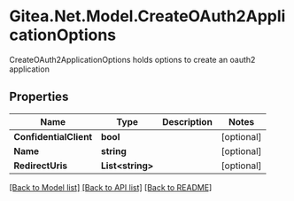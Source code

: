 # Gitea.Net.Model.CreateOAuth2ApplicationOptions
CreateOAuth2ApplicationOptions holds options to create an oauth2 application

## Properties

Name | Type | Description | Notes
------------ | ------------- | ------------- | -------------
**ConfidentialClient** | **bool** |  | [optional] 
**Name** | **string** |  | [optional] 
**RedirectUris** | **List&lt;string&gt;** |  | [optional] 

[[Back to Model list]](../README.md#documentation-for-models) [[Back to API list]](../README.md#documentation-for-api-endpoints) [[Back to README]](../README.md)

